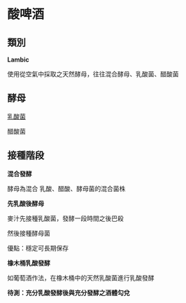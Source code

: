 # 酸啤酒

## 類別

**Lambic**

使用從空氣中採取之天然酵母，往往混合酵母、乳酸菌、醋酸菌

## 酵母

[乳酸菌](乳酸菌.md)

醋酸菌

## 接種階段

**混合發酵**

酵母為混合 乳酸、醋酸、酵母菌的混合菌株

**先乳酸後酵母**

麥汁先接種乳酸菌，發酵一段時間之後巴殺

然後接種酵母菌

優點：穩定可長期保存

**橡木桶乳酸發酵**

如葡萄酒作法，在橡木桶中的天然乳酸菌進行乳酸發酵

**待測：充分乳酸發酵後與充分發酵之酒體勾兌**